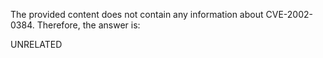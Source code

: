 The provided content does not contain any information about CVE-2002-0384. Therefore, the answer is:

UNRELATED